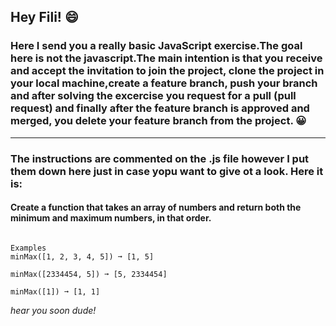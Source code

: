 ## Hey Fili! 😄

### Here I send you a really basic JavaScript exercise.The goal here is not the javascript.The main intention is that you receive and accept the invitation to join the project, clone the project in your local machine,create a feature branch, push your branch and after solving the excercise you request for a pull (pull request) and finally after the feature branch is approved and merged, you delete your feature branch from the project. :grinning:

---

### The instructions are commented on the .js file however I put them down here just in case yopu want to give ot a look. Here it is:

#### Create a function that takes an array of numbers and return both the minimum and maximum numbers, in that order.

```Create a function that takes an array of numbers and return both the minimum and maximum numbers, in that order.

Examples
minMax([1, 2, 3, 4, 5]) ➞ [1, 5]

minMax([2334454, 5]) ➞ [5, 2334454]

minMax([1]) ➞ [1, 1]
```

_hear you soon dude!_
